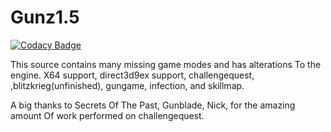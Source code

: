 # Gunz1.5

[![Codacy Badge](https://api.codacy.com/project/badge/Grade/515929e295ba4d748d45271e1fab08ef)](https://app.codacy.com/gh/GunZERA/Gunz1.5?utm_source=github.com&utm_medium=referral&utm_content=GunZERA/Gunz1.5&utm_campaign=Badge_Grade_Settings)

This source contains many missing game modes and has alterations
To the engine. X64 support, direct3d9ex support, challengequest,
,blitzkrieg(unfinished), gungame, infection, and skillmap. 

A big thanks to Secrets Of The Past, Gunblade, Nick, for the amazing amount 
Of work performed on challengequest. 
